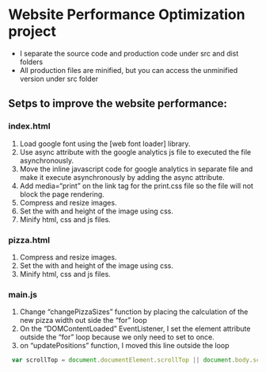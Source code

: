 
# Website Performance Optimization project

* I separate the source code and production code under src and dist folders
* All production files are minified, but you can access the unminified version under src folder


## Setps to improve the website performance:

### index.html 
1. Load google font using the [web font loader] library.
2. Use async attribute with the google analytics js file to executed the file asynchronously.
3. Move the inline javascript code for google analytics in separate file and make it execute asynchronously by adding the async attribute.
4. Add media=“print” on the link tag for the print.css file so the file will not block the page rendering.
5. Compress and resize images.
6. Set the with and height of the image using css.
7. Minify html, css and js files.

### pizza.html 

1. Compress and resize images.
2. Set the with and height of the image using css.
3. Minify html, css and js files.

### main.js

1. Change “changePizzaSizes” function by placing the calculation of the new pizza width out side the “for” loop 
2. On the “DOMContentLoaded” EventListener, I set the element attribute outside the “for” loop because we only need to set to once.
3. on “updatePositions” function, I moved this line outside the loop 
```javascript
 var scrollTop = document.documentElement.scrollTop || document.body.scrollTop;alert(s);
```